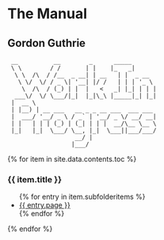 # The Manual

## Gordon Guthrie


```
 __          __        _      _____
 \ \        / /       | |    |_   _|
  \ \  /\  / /__  _ __| | __   | |  _ __
   \ \/  \/ / _ \| '__| |/ /   | | | '_ \
    \  /\  / (_) | |  |   <   _| |_| | | |
  ___\/  \/ \___/|_|  |_|\_\ |_____|_| |_|
 |  __ \
 | |__) | __ ___   __ _ _ __ ___  ___ ___
 |  ___/ '__/ _ \ / _` | '__/ _ \/ __/ __|
 | |   | | | (_) | (_| | | |  __/\__ \__ \
 |_|   |_|  \___/ \__, |_|  \___||___/___/
                   __/ |
                  |___/
```


 <div>
 {% for item in site.data.contents.toc %}
     <h3>{{ item.title }}</h3>
       <ul>
         {% for entry in item.subfolderitems %}
           <li><a href="{{ entry.url }}">{{ entry.page }}</a></li>
         {% endfor %}
       </ul>
   {% endfor %}
 </div>
